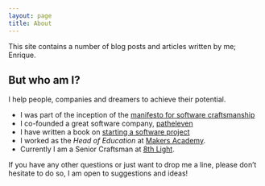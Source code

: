 ```yaml
---
layout: page
title: About
---
```


This site contains a number of blog posts and articles written by me; Enrique.

## But who am I?

I help people, companies and dreamers to achieve their potential.

- I was part of the inception of the [manifesto for software craftsmanship](http://manifesto.softwarecraftsmanship.org)
- I co-founded a great software company, [patheleven](http://patheleven.com)
- I have written a book on [starting a software project](https://leanpub.com/inceptions)
- I worked as the _Head of Education_ at [Makers Academy](http://makersacademy.com).
- Currently I am a Senior Craftsman at [8th Light](http://8thlight.com).

If you have any other questions or just want to drop me a line, please don’t
hesitate to do so, I am open to suggestions and ideas!

